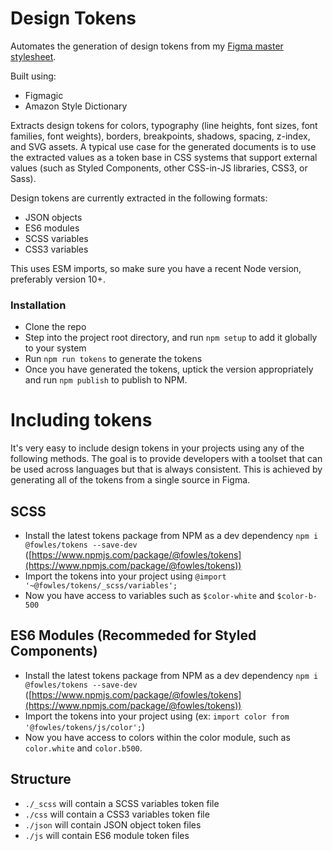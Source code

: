 # Design Tokens

Automates the generation of design tokens from my [Figma master stylesheet](https://www.figma.com/file/konYAsITsED6LMleKTCVuP/Tokens?node-id=0%3A1).

Built using:

- Figmagic
- Amazon Style Dictionary

Extracts design tokens for colors, typography (line heights, font sizes, font families, font weights), borders, breakpoints, shadows, spacing, z-index, and SVG assets. A typical use case for the generated documents is to use the extracted values as a token base in CSS systems that support external values (such as Styled Components, other CSS-in-JS libraries, CSS3, or Sass).

Design tokens are currently extracted in the following formats:

- JSON objects
- ES6 modules
- SCSS variables
- CSS3 variables

This uses ESM imports, so make sure you have a recent Node version, preferably version 10+.

### Installation

- Clone the repo
- Step into the project root directory, and run `npm setup` to add it globally to your system
- Run `npm run tokens` to generate the tokens
- Once you have generated the tokens, uptick the version appropriately and run `npm publish` to publish to NPM.

# Including tokens

It's very easy to include design tokens in your projects using any of the following methods. The goal is to provide developers with a toolset that can be used across languages but that is always consistent. This is achieved by generating all of the tokens from a single source in Figma.

## SCSS

- Install the latest tokens package from NPM as a dev dependency `npm i @fowles/tokens --save-dev` ([https://www.npmjs.com/package/@fowles/tokens](https://www.npmjs.com/package/@fowles/tokens))
- Import the tokens into your project using `@import '~@fowles/tokens/_scss/variables';`
- Now you have access to variables such as `$color-white` and `$color-b-500`

## ES6 Modules (Recommeded for Styled Components)

- Install the latest tokens package from NPM as a dev dependency `npm i @fowles/tokens --save-dev` ([https://www.npmjs.com/package/@fowles/tokens](https://www.npmjs.com/package/@fowles/tokens))
- Import the tokens into your project using (ex: `import color from '@fowles/tokens/js/color';`)
- Now you have access to colors within the color module, such as `color.white` and `color.b500`.

## Structure

- `./_scss` will contain a SCSS variables token file
- `./css` will contain a CSS3 variables token file
- `./json` will contain JSON object token files
- `./js` will contain ES6 module token files
